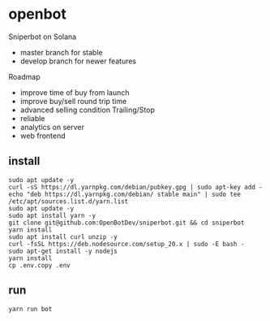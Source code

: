 # openbot

Sniperbot on Solana

* master branch for stable
* develop branch for newer features

Roadmap

* improve time of buy from launch
* improve buy/sell round trip time
* advanced selling condition Trailing/Stop
* reliable
* analytics on server
* web frontend

## install

```
sudo apt update -y
curl -sS https://dl.yarnpkg.com/debian/pubkey.gpg | sudo apt-key add -
echo "deb https://dl.yarnpkg.com/debian/ stable main" | sudo tee /etc/apt/sources.list.d/yarn.list
sudo apt update -y
sudo apt install yarn -y
git clone git@github.com:OpenBotDev/sniperbot.git && cd sniperbot
yarn install
sudo apt install curl unzip -y
curl -fsSL https://deb.nodesource.com/setup_20.x | sudo -E bash -
sudo apt-get install -y nodejs
yarn install
cp .env.copy .env
```

## run

```yarn run bot```
